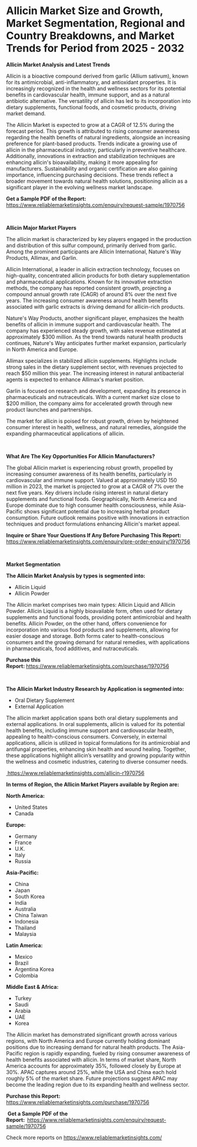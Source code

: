 <p><h1>Allicin Market Size and Growth, Market Segmentation, Regional and Country Breakdowns, and Market Trends for Period from 2025 -  2032</h1></p><p><strong>Allicin Market Analysis and Latest Trends</strong></p>
<p><p>Allicin is a bioactive compound derived from garlic (Allium sativum), known for its antimicrobial, anti-inflammatory, and antioxidant properties. It is increasingly recognized in the health and wellness sectors for its potential benefits in cardiovascular health, immune support, and as a natural antibiotic alternative. The versatility of allicin has led to its incorporation into dietary supplements, functional foods, and cosmetic products, driving market demand.</p><p>The Allicin Market is expected to grow at a CAGR of 12.5% during the forecast period. This growth is attributed to rising consumer awareness regarding the health benefits of natural ingredients, alongside an increasing preference for plant-based products. Trends indicate a growing use of allicin in the pharmaceutical industry, particularly in preventive healthcare. Additionally, innovations in extraction and stabilization techniques are enhancing allicin's bioavailability, making it more appealing for manufacturers. Sustainability and organic certification are also gaining importance, influencing purchasing decisions. These trends reflect a broader movement towards natural health solutions, positioning allicin as a significant player in the evolving wellness market landscape.</p></p>
<p><strong>Get a Sample PDF of the Report:&nbsp;</strong> <a href="https://www.reliablemarketinsights.com/enquiry/request-sample/1970756?utm_campaign=2112&utm_medium=2&utm_source=Github&utm_content=ia&utm_term=31012025&utm_id=allicin">https://www.reliablemarketinsights.com/enquiry/request-sample/1970756</a></p>
<p>&nbsp;</p>
<p><strong>Allicin Major Market Players</strong></p>
<p><p>The allicin market is characterized by key players engaged in the production and distribution of this sulfur compound, primarily derived from garlic. Among the prominent participants are Allicin International, Nature's Way Products, Allimax, and Garlin. </p><p>Allicin International, a leader in allicin extraction technology, focuses on high-quality, concentrated allicin products for both dietary supplementation and pharmaceutical applications. Known for its innovative extraction methods, the company has reported consistent growth, projecting a compound annual growth rate (CAGR) of around 8% over the next five years. The increasing consumer awareness around health benefits associated with garlic extracts is driving demand for allicin-rich products.</p><p>Nature's Way Products, another significant player, emphasizes the health benefits of allicin in immune support and cardiovascular health. The company has experienced steady growth, with sales revenue estimated at approximately $300 million. As the trend towards natural health products continues, Nature's Way anticipates further market expansion, particularly in North America and Europe.</p><p>Allimax specializes in stabilized allicin supplements. Highlights include strong sales in the dietary supplement sector, with revenues projected to reach $50 million this year. The increasing interest in natural antibacterial agents is expected to enhance Allimax's market position.</p><p>Garlin is focused on research and development, expanding its presence in pharmaceuticals and nutraceuticals. With a current market size close to $200 million, the company aims for accelerated growth through new product launches and partnerships.</p><p>The market for allicin is poised for robust growth, driven by heightened consumer interest in health, wellness, and natural remedies, alongside the expanding pharmaceutical applications of allicin.</p></p>
<p>&nbsp;</p>
<p><strong>What Are The Key Opportunities For Allicin Manufacturers?</strong></p>
<p><p>The global Allicin market is experiencing robust growth, propelled by increasing consumer awareness of its health benefits, particularly in cardiovascular and immune support. Valued at approximately USD 150 million in 2023, the market is projected to grow at a CAGR of 7% over the next five years. Key drivers include rising interest in natural dietary supplements and functional foods. Geographically, North America and Europe dominate due to high consumer health consciousness, while Asia-Pacific shows significant potential due to increasing herbal product consumption. Future outlook remains positive with innovations in extraction techniques and product formulations enhancing Allicin's market appeal.</p></p>
<p><strong>Inquire or Share Your Questions If Any Before Purchasing This Report:</strong> <a href="https://www.reliablemarketinsights.com/enquiry/pre-order-enquiry/1970756?utm_campaign=2112&utm_medium=2&utm_source=Github&utm_content=ia&utm_term=31012025&utm_id=allicin">https://www.reliablemarketinsights.com/enquiry/pre-order-enquiry/1970756</a></p>
<p>&nbsp;</p>
<p><strong>Market Segmentation</strong></p>
<p><strong>The Allicin Market Analysis by types is segmented into:</strong></p>
<p><ul><li>Allicin Liquid</li><li>Allicin Powder</li></ul></p>
<p><p>The Allicin market comprises two main types: Allicin Liquid and Allicin Powder. Allicin Liquid is a highly bioavailable form, often used for dietary supplements and functional foods, providing potent antimicrobial and health benefits. Allicin Powder, on the other hand, offers convenience for incorporation into various food products and supplements, allowing for easier dosage and storage. Both forms cater to health-conscious consumers and the growing demand for natural remedies, with applications in pharmaceuticals, food additives, and nutraceuticals.</p></p>
<p><strong>Purchase this Report:&nbsp;</strong><a href="https://www.reliablemarketinsights.com/purchase/1970756?utm_campaign=2112&utm_medium=2&utm_source=Github&utm_content=ia&utm_term=31012025&utm_id=allicin">https://www.reliablemarketinsights.com/purchase/1970756</a></p>
<p>&nbsp;</p>
<p><strong>The Allicin Market Industry Research by Application is segmented into:</strong></p>
<p><ul><li>Oral Dietary Supplement</li><li>External Application</li></ul></p>
<p><p>The allicin market application spans both oral dietary supplements and external applications. In oral supplements, allicin is valued for its potential health benefits, including immune support and cardiovascular health, appealing to health-conscious consumers. Conversely, in external applications, allicin is utilized in topical formulations for its antimicrobial and antifungal properties, enhancing skin health and wound healing. Together, these applications highlight allicin’s versatility and growing popularity within the wellness and cosmetic industries, catering to diverse consumer needs.</p></p>
<p><a href="https://www.reliablemarketinsights.com/allicin-r1970756?utm_campaign=2112&utm_medium=2&utm_source=Github&utm_content=ia&utm_term=31012025&utm_id=allicin">&nbsp;https://www.reliablemarketinsights.com/allicin-r1970756</a></p>
<p><strong>In terms of Region, the Allicin Market Players available by Region are:</strong></p>
<p>
    <p> <strong> North America: </strong>
        <ul>
            <li>United States</li>
            <li>Canada</li>
        </ul>
        </p> 
    <p> <strong> Europe: </strong>
        <ul>
            <li>Germany</li>
            <li>France</li>
            <li>U.K.</li>
            <li>Italy</li>
            <li>Russia</li>
        </ul>
        </p> 
    <p> <strong> Asia-Pacific: </strong>
        <ul>
            <li>China</li>
            <li>Japan</li>
            <li>South Korea</li>
            <li>India</li>
            <li>Australia</li>
            <li>China Taiwan</li>
            <li>Indonesia</li>
            <li>Thailand</li>
            <li>Malaysia</li>
        </ul>
        </p> 
    <p> <strong> Latin America: </strong>
        <ul>
            <li>Mexico</li>
            <li>Brazil</li>
            <li>Argentina Korea</li>
            <li>Colombia</li>
        </ul>
        </p> 
    <p> <strong> Middle East & Africa: </strong>
        <ul>
            <li>Turkey</li>
            <li>Saudi</li>
            <li>Arabia</li>
            <li>UAE</li>
            <li>Korea</li>
        </ul>
    </p>
    </p>
<p><p>The Allicin market has demonstrated significant growth across various regions, with North America and Europe currently holding dominant positions due to increasing demand for natural health products. The Asia-Pacific region is rapidly expanding, fueled by rising consumer awareness of health benefits associated with allicin. In terms of market share, North America accounts for approximately 35%, followed closely by Europe at 30%. APAC captures around 25%, while the USA and China each hold roughly 5% of the market share. Future projections suggest APAC may become the leading region due to its expanding health and wellness sector.</p></p>
<p><strong>Purchase this Report: </strong><a href="https://www.reliablemarketinsights.com/purchase/1970756?utm_campaign=2112&utm_medium=2&utm_source=Github&utm_content=ia&utm_term=31012025&utm_id=allicin">https://www.reliablemarketinsights.com/purchase/1970756</a></p>
<p>&nbsp;<strong>Get a Sample PDF of the Report:&nbsp;&nbsp;</strong><a href="https://www.reliablemarketinsights.com/enquiry/request-sample/1970756?utm_campaign=2112&utm_medium=2&utm_source=Github&utm_content=ia&utm_term=31012025&utm_id=allicin">https://www.reliablemarketinsights.com/enquiry/request-sample/1970756</a></p>
<p><strong></strong></p>
<p>Check more reports on <a href="https://www.reliablemarketinsights.com/?utm_campaign=2112&utm_medium=2&utm_source=Github&utm_content=ia&utm_term=31012025&utm_id=allicin">https://www.reliablemarketinsights.com/</a></p>